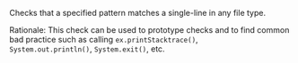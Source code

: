 Checks that a specified pattern matches a single-line in any file type.

Rationale: This check can be used to prototype checks and to find common
bad practice such as calling `ex.printStacktrace()`,
`           System.out.println()`, `System.exit()`, etc.
